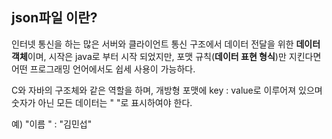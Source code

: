 ## json파일 이란?

인터넷 통신을 하는 많은 서버와 클라이언트 통신 구조에서 데이터 전달을 위한 **데이터 객체**이며, 시작은 java로 부터 시작 되었지만, 포맷 규칙(**데이터 표현 형식**)만 지킨다면 어떤 프로그래밍 언어에서도 쉽세 사용이 가능하다.



C와 자바의 구조체와 같은 역할을 하며,  개방형 포맷에 key : value로 이루어져 있으며 숫자가 아닌 모든 데이터는 " "로 표시하여야 한다.

예)  "이름 " : "김민섭"